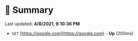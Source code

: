 # 📖 Summary
Last updated: **4/8/2021, 9:10:36 PM**

- `GET` [https://google.com](https://google.com) - **Up** (200ms)

